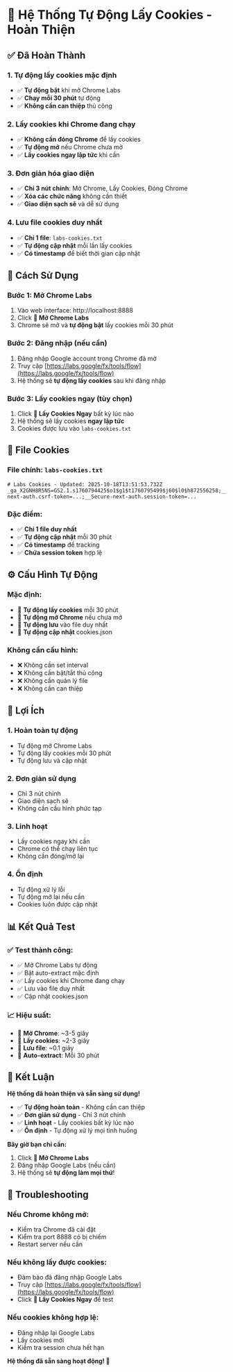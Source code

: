 # 🍪 Hệ Thống Tự Động Lấy Cookies - Hoàn Thiện

## ✅ Đã Hoàn Thành

### **1. Tự động lấy cookies mặc định**
- ✅ **Tự động bật** khi mở Chrome Labs
- ✅ **Chạy mỗi 30 phút** tự động
- ✅ **Không cần can thiệp** thủ công

### **2. Lấy cookies khi Chrome đang chạy**
- ✅ **Không cần đóng Chrome** để lấy cookies
- ✅ **Tự động mở** nếu Chrome chưa mở
- ✅ **Lấy cookies ngay lập tức** khi cần

### **3. Đơn giản hóa giao diện**
- ✅ **Chỉ 3 nút chính**: Mở Chrome, Lấy Cookies, Đóng Chrome
- ✅ **Xóa các chức năng** không cần thiết
- ✅ **Giao diện sạch sẽ** và dễ sử dụng

### **4. Lưu file cookies duy nhất**
- ✅ **Chỉ 1 file**: `labs-cookies.txt`
- ✅ **Tự động cập nhật** mỗi lần lấy cookies
- ✅ **Có timestamp** để biết thời gian cập nhật

## 🚀 Cách Sử Dụng

### **Bước 1: Mở Chrome Labs**
1. Vào web interface: http://localhost:8888
2. Click **🚀 Mở Chrome Labs**
3. Chrome sẽ mở và **tự động bật** lấy cookies mỗi 30 phút

### **Bước 2: Đăng nhập (nếu cần)**
1. Đăng nhập Google account trong Chrome đã mở
2. Truy cập [https://labs.google/fx/tools/flow](https://labs.google/fx/tools/flow)
3. Hệ thống sẽ **tự động lấy cookies** sau khi đăng nhập

### **Bước 3: Lấy cookies ngay (tùy chọn)**
1. Click **🍪 Lấy Cookies Ngay** bất kỳ lúc nào
2. Hệ thống sẽ lấy cookies **ngay lập tức**
3. Cookies được lưu vào `labs-cookies.txt`

## 📁 File Cookies

### **File chính: `labs-cookies.txt`**
```
# Labs Cookies - Updated: 2025-10-18T13:51:53.732Z
_ga_X2GNH8R5NS=GS2.1.s1760794425$o1$g1$t1760795499$j60$l0$h872556258;__Host-next-auth.csrf-token=...;__Secure-next-auth.session-token=...
```

### **Đặc điểm:**
- ✅ **Chỉ 1 file duy nhất**
- ✅ **Tự động cập nhật** mỗi 30 phút
- ✅ **Có timestamp** để tracking
- ✅ **Chứa session token** hợp lệ

## ⚙️ Cấu Hình Tự Động

### **Mặc định:**
- 🔄 **Tự động lấy cookies** mỗi 30 phút
- 🚀 **Tự động mở Chrome** nếu chưa mở
- 💾 **Tự động lưu** vào file duy nhất
- 🔄 **Tự động cập nhật** cookies.json

### **Không cần cấu hình:**
- ❌ Không cần set interval
- ❌ Không cần bật/tắt thủ công
- ❌ Không cần quản lý file
- ❌ Không cần can thiệp

## 🎯 Lợi Ích

### **1. Hoàn toàn tự động**
- Tự động mở Chrome Labs
- Tự động lấy cookies mỗi 30 phút
- Tự động lưu và cập nhật

### **2. Đơn giản sử dụng**
- Chỉ 3 nút chính
- Giao diện sạch sẽ
- Không cần cấu hình phức tạp

### **3. Linh hoạt**
- Lấy cookies ngay khi cần
- Chrome có thể chạy liên tục
- Không cần đóng/mở lại

### **4. Ổn định**
- Tự động xử lý lỗi
- Tự động mở lại nếu cần
- Cookies luôn được cập nhật

## 📊 Kết Quả Test

### **✅ Test thành công:**
- ✅ Mở Chrome Labs tự động
- ✅ Bật auto-extract mặc định
- ✅ Lấy cookies khi Chrome đang chạy
- ✅ Lưu vào file duy nhất
- ✅ Cập nhật cookies.json

### **📈 Hiệu suất:**
- 🚀 **Mở Chrome**: ~3-5 giây
- 🍪 **Lấy cookies**: ~2-3 giây
- 💾 **Lưu file**: ~0.1 giây
- 🔄 **Auto-extract**: Mỗi 30 phút

## 🎉 Kết Luận

**Hệ thống đã hoàn thiện và sẵn sàng sử dụng!**

- ✅ **Tự động hoàn toàn** - Không cần can thiệp
- ✅ **Đơn giản sử dụng** - Chỉ 3 nút chính
- ✅ **Linh hoạt** - Lấy cookies bất kỳ lúc nào
- ✅ **Ổn định** - Tự động xử lý mọi tình huống

**Bây giờ bạn chỉ cần:**
1. Click **🚀 Mở Chrome Labs**
2. Đăng nhập Google Labs (nếu cần)
3. Hệ thống sẽ **tự động làm mọi thứ**!

## 🔧 Troubleshooting

### **Nếu Chrome không mở:**
- Kiểm tra Chrome đã cài đặt
- Kiểm tra port 8888 có bị chiếm
- Restart server nếu cần

### **Nếu không lấy được cookies:**
- Đảm bảo đã đăng nhập Google Labs
- Truy cập [https://labs.google/fx/tools/flow](https://labs.google/fx/tools/flow)
- Click **🍪 Lấy Cookies Ngay** để test

### **Nếu cookies không hợp lệ:**
- Đăng nhập lại Google Labs
- Lấy cookies mới
- Kiểm tra session chưa hết hạn

**Hệ thống đã sẵn sàng hoạt động! 🚀**
